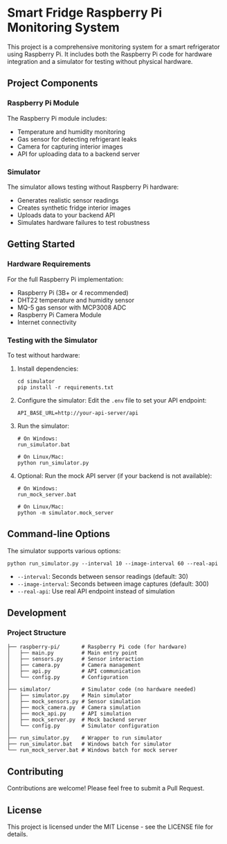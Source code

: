 # Smart Fridge Raspberry Pi Monitoring System

This project is a comprehensive monitoring system for a smart refrigerator using Raspberry Pi. It includes both the Raspberry Pi code for hardware integration and a simulator for testing without physical hardware.

## Project Components

### Raspberry Pi Module
The Raspberry Pi module includes:
- Temperature and humidity monitoring
- Gas sensor for detecting refrigerant leaks
- Camera for capturing interior images
- API for uploading data to a backend server

### Simulator
The simulator allows testing without Raspberry Pi hardware:
- Generates realistic sensor readings
- Creates synthetic fridge interior images
- Uploads data to your backend API
- Simulates hardware failures to test robustness

## Getting Started

### Hardware Requirements
For the full Raspberry Pi implementation:
- Raspberry Pi (3B+ or 4 recommended)
- DHT22 temperature and humidity sensor
- MQ-5 gas sensor with MCP3008 ADC
- Raspberry Pi Camera Module
- Internet connectivity

### Testing with the Simulator
To test without hardware:

1. Install dependencies:
   ```
   cd simulator
   pip install -r requirements.txt
   ```

2. Configure the simulator:
   Edit the `.env` file to set your API endpoint:
   ```
   API_BASE_URL=http://your-api-server/api
   ```

3. Run the simulator:
   ```
   # On Windows:
   run_simulator.bat
   
   # On Linux/Mac:
   python run_simulator.py
   ```

4. Optional: Run the mock API server (if your backend is not available):
   ```
   # On Windows:
   run_mock_server.bat
   
   # On Linux/Mac:
   python -m simulator.mock_server
   ```

## Command-line Options

The simulator supports various options:
```
python run_simulator.py --interval 10 --image-interval 60 --real-api
```

- `--interval`: Seconds between sensor readings (default: 30)
- `--image-interval`: Seconds between image captures (default: 300)
- `--real-api`: Use real API endpoint instead of simulation

## Development

### Project Structure
```
├── raspberry-pi/       # Raspberry Pi code (for hardware)
│   ├── main.py         # Main entry point
│   ├── sensors.py      # Sensor interaction
│   ├── camera.py       # Camera management
│   ├── api.py          # API communication
│   └── config.py       # Configuration
│
├── simulator/          # Simulator code (no hardware needed)
│   ├── simulator.py    # Main simulator
│   ├── mock_sensors.py # Sensor simulation
│   ├── mock_camera.py  # Camera simulation
│   ├── mock_api.py     # API simulation
│   ├── mock_server.py  # Mock backend server
│   └── config.py       # Simulator configuration
│
├── run_simulator.py    # Wrapper to run simulator
├── run_simulator.bat   # Windows batch for simulator
└── run_mock_server.bat # Windows batch for mock server
```

## Contributing
Contributions are welcome! Please feel free to submit a Pull Request.

## License
This project is licensed under the MIT License - see the LICENSE file for details. 